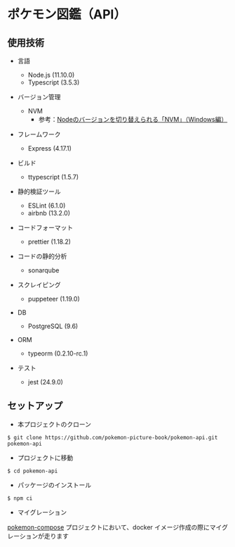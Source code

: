 # ポケモン図鑑（API）

## 使用技術

* 言語
  * Node.js (11.10.0)
  * Typescript (3.5.3)

* バージョン管理
  * NVM
    * 参考：[Nodeのバージョンを切り替えられる「NVM」（Windows編）](http://blog.h2o-space.com/2016/11/1095/)

* フレームワーク
  * Express (4.17.1)

* ビルド
  * ttypescript (1.5.7)

* 静的検証ツール
  * ESLint (6.1.0)
  * airbnb (13.2.0)

* コードフォーマット
  * prettier (1.18.2)

* コードの静的分析
  * sonarqube

* スクレイピング
  * puppeteer (1.19.0)

* DB
  * PostgreSQL (9.6)

* ORM
  * typeorm (0.2.10-rc.1)

* テスト
  * jest (24.9.0)

## セットアップ

* 本プロジェクトのクローン

```
$ git clone https://github.com/pokemon-picture-book/pokemon-api.git pokemon-api
```

* プロジェクトに移動

```
$ cd pokemon-api
```

* パッケージのインストール

```
$ npm ci
```

* マイグレーション

[pokemon-compose](https://github.com/pokemon-picture-book/pokemon-compose) プロジェクトにおいて、docker イメージ作成の際にマイグレーションが走ります
